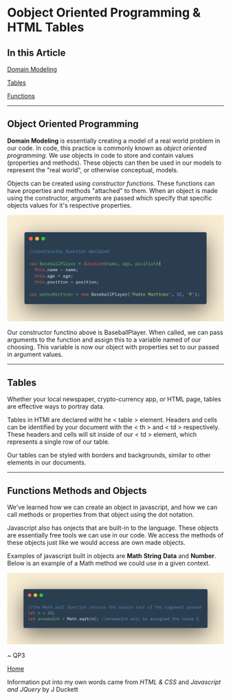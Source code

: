 # Oobject Oriented Programming & HTML Tables

## In this Article

[Domain Modeling](#topic1)

[Tables](#topic2)

[Functions](#topic3)

---

<a name="topic1"></a>

## Object Oriented Programming

**Domain Modeling** is essentially creating a model of a real world problem in our code.  In code, this practice is commonly known as *object oriented programming*.  We use objects in code to store and contain values (properties and methods).  These objects can then be used in our models to represent the "real world", or otherwise conceptual, models.

Objects can be created using *constructor functions*.  These functions can have properties and methods "attached" to them. When an object is made using the constructor, arguments are passed which specify that specific objects values for it's respective properties.

![Constructor Function](../images/constructorfunction.png)

Our constructor functino above is BaseballPlayer.  When called, we can pass arguments to the function and assign this to a variable named of our choosing. This variable is now our object with properties set to our passed in argument values.

---
 
<a name="topic2"></a>

## Tables

Whether your local newspaper, crypto-currency app, or HTML page, tables are effective ways to portray data.  

Tables in HTMl are declared witht he < table > element.  Headers and cells can be identified by your document with the < th > and < td > respectively.  These headers and cells will sit inside of our < td > element, which represents a single row of our table.

Our tables can be styled with borders and backgrounds, similar to other elements in our documents.

---

<a name="topic3"></a>

## Functions Methods and Objects

We've learned how we can create an object in javascript, and how we can call methods or properties from that object using the dot notation.

Javascript also has onjects that are built-in to the language.  These objects are essentially free tools we can use in our code.  We access the methods of these objects just like we would access are own made objects.  

Examples of javascript built in objects are **Math** **String** **Data** and **Number**. Below is an example of a Math method we could use in a given context.

![Math.sqrt](../images/mathsqrt.png)

~ QP3

[Home](../README.md)

Information put into my own words came from *HTML & CSS* and *Javascript and JQuery* by J Duckett
